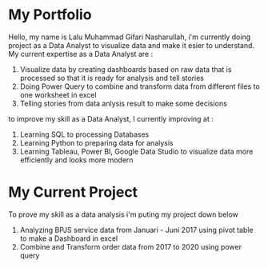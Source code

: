 # My Portfolio
Hello, my name is Lalu Muhammad Gifari Nasharullah, i'm currently doing project as a Data Analyst to visualize data and make it esier to understand.
My current expertise as a Data Analyst are :
1. Visualize data by creating dashboards based on raw data that is processed so that it is ready for analysis and tell stories
2. Doing Power Query to combine and transform data from different files to one worksheet in excel
3. Telling stories from data anlysis result to make some decisions

to improve my skill as a Data Analyst, I currently improving at :
1. Learning SQL to processing Databases
2. Learning Python to preparing data for analysis
3. Learning Tableau, Power BI, Google Data Studio to visualize data more efficiently and looks more modern

# My Current Project
To prove my skill as a data analysis i'm puting my project down below
1. Analyzing BPJS service data from Januari - Juni 2017 using pivot table to make a Dashboard in excel
2. Combine and Transform order data from 2017 to 2020 using power query
